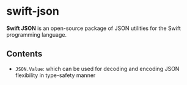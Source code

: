 # swift-json

**Swift JSON** is an open-source package of JSON utilities for the Swift programming language.

## Contents

- `JSON.Value`: which can be used for decoding and encoding JSON flexibility in type-safety manner
